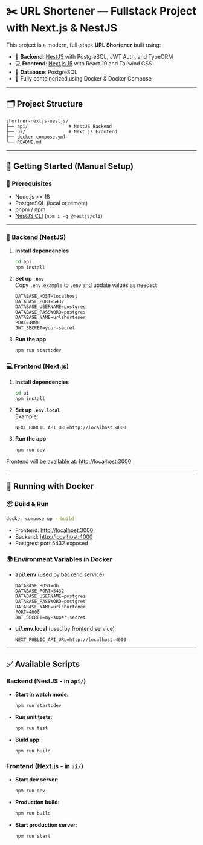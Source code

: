 
# ✂️ URL Shortener — Fullstack Project with Next.js & NestJS

This project is a modern, full-stack **URL Shortener** built using:

- 🔐 **Backend**: [NestJS](https://nestjs.com/) with PostgreSQL, JWT Auth, and TypeORM
- 💻 **Frontend**: [Next.js 15](https://nextjs.org/) with React 19 and Tailwind CSS
- 🐘 **Database**: PostgreSQL
- 🐳 Fully containerized using Docker & Docker Compose

---

## 🗂️ Project Structure

```plaintext
shortner-nextjs-nestjs/
├── api/               # NestJS Backend
├── ui/                # Next.js Frontend
├── docker-compose.yml
└── README.md
```

---

## 🚀 Getting Started (Manual Setup)

### 🧩 Prerequisites

- Node.js >= 18
- PostgreSQL (local or remote)
- pnpm / npm
- [NestJS CLI](https://docs.nestjs.com/cli/overview) (`npm i -g @nestjs/cli`)

---

### 🔧 Backend (NestJS)

1. **Install dependencies**
   ```bash
   cd api
   npm install
   ```

2. **Set up `.env`**  
   Copy `.env.example` to `.env` and update values as needed:
   ```plaintext
   DATABASE_HOST=localhost
   DATABASE_PORT=5432
   DATABASE_USERNAME=postgres
   DATABASE_PASSWORD=postgres
   DATABASE_NAME=urlshortener
   PORT=4000
   JWT_SECRET=your-secret
   ```

3. **Run the app**
   ```bash
   npm run start:dev
   ```

### 💻 Frontend (Next.js)

1. **Install dependencies**
   ```bash
   cd ui
   npm install
   ```

2. **Set up `.env.local`**  
   Example:
   ```plaintext
   NEXT_PUBLIC_API_URL=http://localhost:4000
   ```

3. **Run the app**
   ```bash
   npm run dev
   ```

Frontend will be available at: [http://localhost:3000](http://localhost:3000)

---

## 🐳 Running with Docker

### 📦 Build & Run

```bash
docker-compose up --build
```

- Frontend: [http://localhost:3000](http://localhost:3000)
- Backend: [http://localhost:4000](http://localhost:4000)
- Postgres: port 5432 exposed

### 🌍 Environment Variables in Docker

- **api/.env** (used by backend service)
  ```plaintext
  DATABASE_HOST=db
  DATABASE_PORT=5432
  DATABASE_USERNAME=postgres
  DATABASE_PASSWORD=postgres
  DATABASE_NAME=urlshortener
  PORT=4000
  JWT_SECRET=my-super-secret
  ```

- **ui/.env.local** (used by frontend service)
  ```plaintext
  NEXT_PUBLIC_API_URL=http://localhost:4000
  ```

---

## ✅ Available Scripts

### Backend (NestJS - in `api/`)

- **Start in watch mode**: 
  ```bash
  npm run start:dev
  ```

- **Run unit tests**: 
  ```bash
  npm run test
  ```

- **Build app**: 
  ```bash
  npm run build
  ```

### Frontend (Next.js - in `ui/`)

- **Start dev server**: 
  ```bash
  npm run dev
  ```

- **Production build**: 
  ```bash
  npm run build
  ```

- **Start production server**: 
  ```bash
  npm run start
  ```
